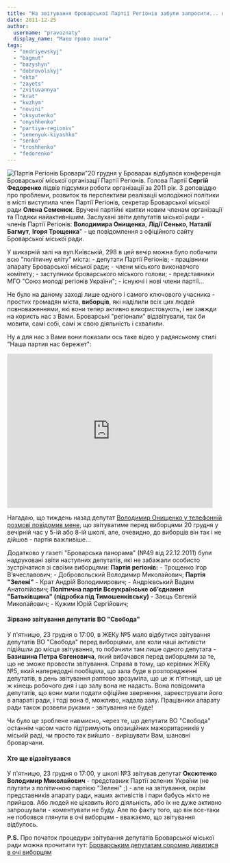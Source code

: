 ```yaml
---
title: "На звітування броварської Партії Регіонів забули запросити... виборців!"
date: 2011-12-25
author: 
  username: "pravoznaty"
  display_name: "Маєш право знати"
tags: 
  - "andriyevskyj"
  - "bagmut"
  - "bazyshyn"
  - "dobrovolskyj"
  - "ekta"
  - "zayets"
  - "zvituvannya"
  - "krat"
  - "kuzhym"
  - "novini"
  - "oksyutenko"
  - "onyshhenko"
  - "partiya-regioniv"
  - "semenyuk-kiyashko"
  - "senko"
  - "troshhenko"
  - "fedorenko"
---
```


![](https://mpz.brovary.org/wp-content/uploads/2011/12/Партія-Регіонів-Бровари.jpg "Партія Регіонів Бровари")"20 грудня у Броварах відбулася конференція Броварської міської організації Партії Регіонів. Голова Партії **Сергій Федоренко** підвів підсумки роботи організації за 2011 рік. З доповіддю про проблеми, розвиток та перспективи реалізації молодіжної політики в місті виступила член Партії Регіонів, секретар Броварської міської ради **Олена Семенюк**. Вручені партійні квитки новим членам <!--more-->організації та Подяки найактивнішим. Заслухані звіти депутатів міської ради - членів Партії Регіонів: **Володимира Онищенка**, **Лідії Сенько**, **Наталії Багмут**, **Ігоря Трощенка**" - це повідомлення з офіційного сайту Броварської міської ради.

У шикарній залі на вул.Київській, 298 в цей вечір можна було побачити всю "політичну еліту" міста: - депутати Партії Регіонів; - працівники апарату Броварської міської ради; - члени міського виконавчого комітету; - заступники броварського міського голови; - представники МГО "Союз молоді регіонів України"; - існуючі і нові члени партії...

Не було на даному заході лише одного і самого ключового учасника - простих громадян міста, **виборців**, які наділили всіх цих людей повноваженнями, які вони тепер активно використовують, і не завжди на користь нас з Вами. Броварські "регіонали" відзвітували, так би мовити, самі собі, самі ж свою діяльність і схвалили.

Ну а для нас з Вами вони показали ось таке відео у радянському стилі "Наша партия нас бережет":

<iframe width="480" height="360" src="https://www.youtube.com/embed/44rAT5GvAGU" frameborder="0" allowfullscreen></iframe>

Нагадаю, що тиждень назад депутат [Володимир Онищенко у телефонній розмові повідомив мене](https://mpz.brovary.org/novini/deputat-onischenko-zaproshue-na-zvituvanna-lishe-svoih-viborciv/ "Депутат Онищенко запрошує на звітування лише своїх виборців"), що звітуватиме перед виборцями 20 грудня у вечірній час у 5-ій або 8-ій школі, але, очевидно, до виборців він так і не дійшов - партія важливіше...

Додатково у газеті "Броварська панорама" (№49 від 22.12.2011) були надруковані звіти наступних депутатів, які не забажали особисто зустрічатися зі своїми виборцями: **Партія регіонів:** - Трощенко Ігор В’ячеславович; - Добровольский Володимир Миколайович; **Партія "Зелені"** - Крат Андрій Володимирович; - Андрієвський Вадим Анатолійович; **Політична партія Всеукраїнське об’єднання "Батьківщина" (підробка під Тимошенківську)** - Заєць Євгеній Миколайович; - Кужим Юрій Сергійович;

#### Зірвано звітування депутатів ВО "Свобода"

У п'ятницю, 23 грудня о 17:00, в ЖЕКу №5 мало відбутися звітування депутатів ВО "Свобода" перед виборцями, але коли наші активісти підійшли до місця звітування, то побачили там лише одного депутата - **Базишина Петра Євгеновича**, який вибачався перед виборцями за те, що не зможе провести звітування. Справа в тому, що керівник ЖЕКу №5, який напередодні пообіцяла, що зала буде в розпорядженні депутатів, в день звітування раптово зрозуміла, що це ж п'ятниця, що це ж кінець робочого дня і що залу вона не надасть. Вона повідомила депутатів, що вони мали подати офіційне звернення, зареєструвати його в апараті ради, і тоді вона б, можливо, надала залу. Працівники апарату ради також розвели руками - звітування не буде!

Чи було це зроблене навмисно, через те, що депутати ВО "Свобода" останнім часом часто підтримують опозиційних мажоритарників у міській раді, чи просто так вийшло - вирішувати Вам, шановні броварчани.

#### Хто ще відзвітувався

У п'ятницю, 23 грудня о 17:00, у школі №3 звітував депутат **Оксютенко Володимир Миколайович** - представник Партії зелених України (не плутати з політичною партією "Зелені" ;) - але на звітування, окрім представників апарату ради, наших активістів і пари бабусь ніхто не прийшов. Або людей не цікавить його діяльність, або їх не дуже активно запрошували - коментувати не буду. Але по факту того, що він все-таки не побоявся глянути в очі виборцям - вважаємо, що звітування відбулось.

**P.S.** Про початок процедури звітування депутатів Броварської міської ради можна прочитати тут: [Броварським депутатам соромно дивитися в очі виборцям](https://mpz.brovary.org/novini/brovarskim-deputatam-soromno-divitisa-v-oci-viborcam/ "Броварським депутатам соромно дивитися в очі виборцям?")
